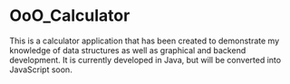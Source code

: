 # OoO_Calculator
This is a calculator application that has been created to demonstrate my knowledge of data structures as well as graphical and backend development. It is currently developed in Java, but will be converted into JavaScript soon.
